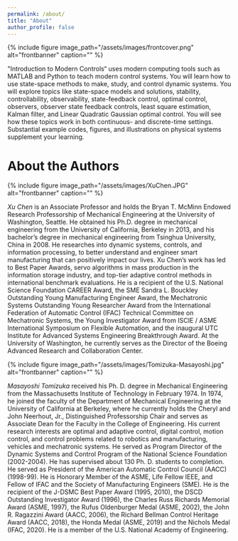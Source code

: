 ```yaml
---
permalink: /about/
title: "About"
author_profile: false
---
```


{% include figure image_path="/assets/images/frontcover.png" alt="frontbanner" caption="" %}

"Introduction to Modern Controls“ uses modern computing tools such as MATLAB and Python to teach modern control systems. You will learn how to use state-space methods to make, study, and control dynamic systems. You will explore topics like state-space models and solutions, stability, controllability, observability, state-feedback control, optimal control, observers, observer state feedback controls, least square estimation, Kalman filter, and Linear Quadratic Gaussian optimal control. You will see how these topics work in both continuous- and discrete-time settings. Substantial example codes, figures, and illustrations on physical systems supplement your learning.

# About the Authors

{% include figure image_path="/assets/images/XuChen.JPG" alt="frontbanner" caption="" %}

*Xu Chen* is an Associate Professor and holds the Bryan T. McMinn Endowed Research Professorship of Mechanical Engineering at the University of Washington, Seattle. He obtained his Ph.D. degree in mechanical engineering from the University of California, Berkeley in 2013, and his bachelor’s degree in mechanical engineering from Tsinghua University, China in 2008. He researches into dynamic systems, controls, and information processing, to better understand and engineer smart manufacturing that can positively impact our lives. Xu Chen’s work has led to Best Paper Awards, servo algorithms in mass production in the information storage industry, and top-tier adaptive control methods in international benchmark evaluations. He is a recipient of the U.S. National Science Foundation CAREER Award, the SME Sandra L. Bouckley Outstanding Young Manufacturing Engineer Award, the Mechatronic Systems Outstanding Young Researcher Award from the International Federation of Automatic Control (IFAC) Technical Committee on Mechatronic Systems, the Young Investigator Award from ISCIE / ASME International Symposium on Flexible Automation, and the inaugural UTC Institute for Advanced Systems Engineering Breakthrough Award. At the University of Washington, he currently serves as the Director of the Boeing Advanced Research and Collaboration Center.

{% include figure image_path="/assets/images/Tomizuka-Masayoshi.jpg" alt="frontbanner" caption="" %}

*Masayoshi Tomizuka* received his Ph. D. degree in Mechanical Engineering from the Massachusetts Institute of Technology in February 1974. In 1974, he joined the faculty of the Department of Mechanical Engineering at the University of California at Berkeley, where he currently holds the Cheryl and John Neerhout, Jr., Distinguished Professorship Chair and serves as Associate Dean for the Faculty in the College of Engineering. His current research interests are optimal and adaptive control, digital control, motion control, and control problems related to robotics and manufacturing, vehicles and mechatronic systems. He served as Program Director of the Dynamic Systems and Control Program of the National Science Foundation (2002-2004). He has supervised about 130 Ph. D. students to completion. He served as President of the American Automatic Control Council (AACC) (1998-99). He is Honorary Member of the ASME, Life Fellow IEEE, and Fellow of IFAC and the Society of Manufacturing Engineers (SME). He is the recipient of the J-DSMC Best Paper Award (1995, 2010), the DSCD Outstanding Investigator Award (1996), the Charles Russ Richards Memorial Award (ASME, 1997), the Rufus Oldenburger Medal (ASME, 2002), the John R. Ragazzini Award (AACC, 2006), the Richard Bellman Control Heritage Award (AACC, 2018), the Honda Medal (ASME, 2019) and the Nichols Medal (IFAC, 2020). He is a member of the U.S. National Academy of Engineering.
